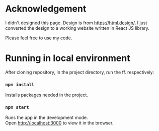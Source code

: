 # Acknowledgement

I didn't designed this page.
Design is from https://html.design/.
I just converted the design to a working website written in React JS library.

Please feel free to use my code.

# Running in local environment

After cloning repository,
In the project directory, run the ff. respectively:

### `npm install`

Installs packages needed in the project.

### `npm start`

Runs the app in the development mode.\
Open [http://localhost:3000](http://localhost:3000) to view it in the browser.
